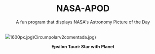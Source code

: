 <div align="center">
  <h1>
    NASA-APOD
  </h1>
</div>
  
<div align="center">
  A fun program that displays NASA's Astronomy Picture of the Day
</div>

<br>

![](https://apod.nasa.gov/apod/image/2401/Ain_4096.jpg)1600px.jpg)Circumpolarv2comentada.jpg)

<p align = "center">
  <b>Epsilon Tauri: Star with Planet</b>
</p>
